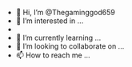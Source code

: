 - 👋 Hi, I’m @Thegaminggod659
- 👀 I’m interested in ...
-
- 🌱 I’m currently learning ...
- 💞️ I’m looking to collaborate on ...
- 📫 How to reach me ...

<!---
Thegaminggod659/Thegaminggod659 is a ✨ special ✨ repository because its `README.md` (this file) appears on your GitHub profile.
You can click the Preview link to take a look at your changes.
--->
